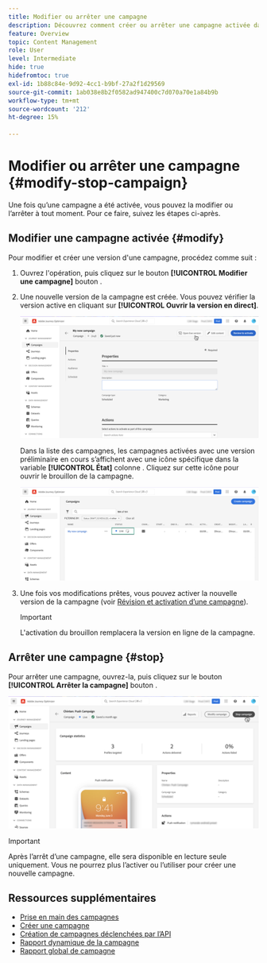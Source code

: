 ```yaml
---
title: Modifier ou arrêter une campagne
description: Découvrez comment créer ou arrêter une campagne activée dans [!DNL Journey Optimizer]
feature: Overview
topic: Content Management
role: User
level: Intermediate
hide: true
hidefromtoc: true
exl-id: 1b88c84e-9d92-4cc1-b9bf-27a2f1d29569
source-git-commit: 1ab038e8b2f0582ad947400c7d070a70e1a84b9b
workflow-type: tm+mt
source-wordcount: '212'
ht-degree: 15%

---
```


# Modifier ou arrêter une campagne {#modify-stop-campaign}

Une fois qu’une campagne a été activée, vous pouvez la modifier ou l’arrêter à tout moment. Pour ce faire, suivez les étapes ci-après.

## Modifier une campagne activée {#modify}

Pour modifier et créer une version d&#39;une campagne, procédez comme suit :

1. Ouvrez l&#39;opération, puis cliquez sur le bouton **[!UICONTROL Modifier une campagne]** bouton .

1. Une nouvelle version de la campagne est créée. Vous pouvez vérifier la version active en cliquant sur **[!UICONTROL Ouvrir la version en direct]**.

   ![](assets/create-campaign-draft.png)

   Dans la liste des campagnes, les campagnes activées avec une version préliminaire en cours s’affichent avec une icône spécifique dans la variable **[!UICONTROL État]** colonne . Cliquez sur cette icône pour ouvrir le brouillon de la campagne.

   ![](assets/create-campaign-edit-list.png)

1. Une fois vos modifications prêtes, vous pouvez activer la nouvelle version de la campagne (voir [Révision et activation d’une campagne](create-campaign.md#review-activate)).

   >[!IMPORTANT]
   >
   >L&#39;activation du brouillon remplacera la version en ligne de la campagne.

## Arrêter une campagne {#stop}

Pour arrêter une campagne, ouvrez-la, puis cliquez sur le bouton **[!UICONTROL Arrêter la campagne]** bouton .

![](assets/create-campaign-stop.png)

>[!IMPORTANT]
>
>Après l’arrêt d’une campagne, elle sera disponible en lecture seule uniquement. Vous ne pourrez plus l’activer ou l’utiliser pour créer une nouvelle campagne.

## Ressources supplémentaires

* [Prise en main des campagnes](get-started-with-campaigns.md)
* [Créer une campagne](create-campaign.md)
* [Création de campagnes déclenchées par l’API](api-triggered-campaigns.md)
* [Rapport dynamique de la campagne](campaign-live-report.md)
* [Rapport global de campagne](campaign-global-report.md)
